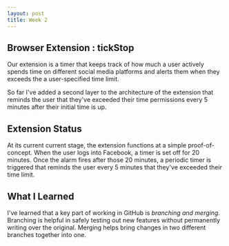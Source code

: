 ```yaml
---
layout: post
title: Week 2
---
```


## Browser Extension : tickStop
Our extension is a timer that keeps track of how much a user actively spends time on different social media platforms and alerts them when they exceeds the a user-specified time limit.

So far I've added a second layer to the architecture of the extension that reminds the user that they've exceeded their time permissions every 5 minutes after their initial time is up. 


## Extension Status
At its current current stage, the extension functions at a simple proof-of-concept. When the user logs into Facebook, a timer is set off for 20 minutes. Once the alarm fires after those 20 minutes, a periodic timer is triggered that reminds the user every 5 minutes that they've exceeded their time limit.


## What I Learned
I've learned that a key part of working in GitHub is *branching and merging*. Branching is helpful in safely testing out new features without permanently writing over the original. Merging helps bring changes in two different branches together into one.
